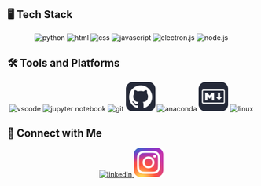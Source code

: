## 🖥️ Tech Stack
<p align="center">
  <img src="https://raw.githubusercontent.com/marwin1991/profile-technology-icons/refs/heads/main/icons/python.png" width="60px" alt="python">
  <img src="https://icon.icepanel.io/Technology/svg/HTML5.svg" width="60px" alt="html">
  <img src="https://icon.icepanel.io/Technology/svg/CSS3.svg" width="60px" alt="css">
  <img src="https://raw.githubusercontent.com/marwin1991/profile-technology-icons/refs/heads/main/icons/javascript.png" width="60px" alt="javascript">
  <img src="https://raw.githubusercontent.com/marwin1991/profile-technology-icons/refs/heads/main/icons/electron.png" width="60px" alt="electron.js">
  <img src="https://icon.icepanel.io/Technology/svg/Node.js.svg" width="60px" alt="node.js">
</p>

## 🛠️ Tools and Platforms
<p align="center">
  <img src="https://icon.icepanel.io/Technology/svg/Visual-Studio-Code-%28VS-Code%29.svg" width="60px" alt="vscode">
  <img src="https://raw.githubusercontent.com/marwin1991/profile-technology-icons/refs/heads/main/icons/jupyter_notebook.png" width="60px" alt="jupyter notebook">
  <img src="https://raw.githubusercontent.com/marwin1991/profile-technology-icons/refs/heads/main/icons/git.png" width="60px" alt="git">
  <img src="https://raw.githubusercontent.com/tandpfun/skill-icons/65dea6c4eaca7da319e552c09f4cf5a9a8dab2c8/icons/Github-Dark.svg" width="60px" alt="github">
  <img src="https://icon.icepanel.io/Technology/svg/Anaconda.svg" width="60px" alt="anaconda">
  <img src="https://raw.githubusercontent.com/tandpfun/skill-icons/65dea6c4eaca7da319e552c09f4cf5a9a8dab2c8/icons/Markdown-Dark.svg" width="60px" alt="markdown">
  <img src="https://icon.icepanel.io/Technology/png-shadow-512/Linux.png" width="60px" alt="linux">
</p>

## 📱 Connect with Me
<p align="center">
  <a href="https://www.linkedin.com/in/fmolucban/">
    <img src="https://icon.icepanel.io/Technology/svg/LinkedIn.svg" width="60px" alt="linkedin">
  </a>
  <a href="https://www.instagram.com/lucbanfm/">
    <img src="https://raw.githubusercontent.com/tandpfun/skill-icons/65dea6c4eaca7da319e552c09f4cf5a9a8dab2c8/icons/Instagram.svg" width="60px" alt="instagram">
  </a>
</p>


















